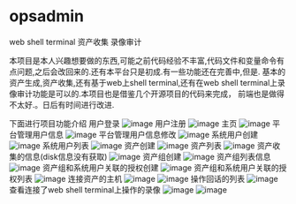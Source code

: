 # opsadmin
web shell terminal 资产收集 录像审计

本项目是本人兴趣想要做的东西,可能之前代码经验不丰富,代码文件和变量命令有点问题,之后会改回来的.还有本平台只是初成.有一些功能还在完善中,但是.
基本的资产生成,资产收集,还有基于web上shell terminal,还有在web shell terminal上录像审计功能是可以的.本项目也是借鉴几个开源项目的代码来完成，
 前端也是做得不太好.。日后有时间进行改进.

下面进行项目功能介绍
用户登录
![image](https://github.com/BeerLii/opsadmin/blob/master/ScreenPicture/login.png)
用户注册
![image](https://github.com/BeerLii/opsadmin/blob/master/ScreenPicture/register.png)
主页
![image](https://github.com/BeerLii/opsadmin/blob/master/ScreenPicture/dashboard.png)
平台管理用户信息
![image](https://github.com/BeerLii/opsadmin/blob/master/ScreenPicture/user_info.png)
平台管理用户信息修改
![image](https://github.com/BeerLii/opsadmin/blob/master/ScreenPicture/user_update.png)
系统用户创建
![image](https://github.com/BeerLii/opsadmin/blob/master/ScreenPicture/system_user_create.png)
系统用户列表
![image](https://github.com/BeerLii/opsadmin/blob/master/ScreenPicture/system_user_list.png)
资产创建
![image](https://github.com/BeerLii/opsadmin/blob/master/ScreenPicture/asset_create.png)
资产列表
![image](https://github.com/BeerLii/opsadmin/blob/master/ScreenPicture/asset_list.png)
资产收集的信息(disk信息没有获取)
![image](https://github.com/BeerLii/opsadmin/blob/master/ScreenPicture/asset_info.png)
资产组创建
![image](https://github.com/BeerLii/opsadmin/blob/master/ScreenPicture/asset_group_create.png)
资产组列表信息
![image](https://github.com/BeerLii/opsadmin/blob/master/ScreenPicture/asset_group_list.png)
资产组和系统用户关联的授权创建
![image](https://github.com/BeerLii/opsadmin/blob/master/ScreenPicture/perm_create.png)
资产组和系统用户关联的授权列表
![image](https://github.com/BeerLii/opsadmin/blob/master/ScreenPicture/perm_list.png)
连接资产的主机
![image](https://github.com/BeerLii/opsadmin/blob/master/ScreenPicture/connect_host_list.png)
![image](https://github.com/BeerLii/opsadmin/blob/master/ScreenPicture/connect_host.png)
操作回话的列表
![image](https://github.com/BeerLii/opsadmin/blob/master/ScreenPicture/session_log_list.png)
查看连接了web shell terminal上操作的录像
![image](https://github.com/BeerLii/opsadmin/blob/master/ScreenPicture/session_log_replay1.png)
![image](https://github.com/BeerLii/opsadmin/blob/master/ScreenPicture/session_log_replay2.png)













